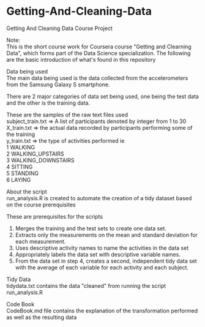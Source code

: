 # Getting-And-Cleaning-Data
Getting And Cleaning Data Course Project

Note:
<br>This is the short course work for Coursera course "Getting and Clearning Data", which forms part of the Data Science specialization. The following are the basic introduction of what's found in this repository<br>

Data being used<br>
The main data being used is the data collected from the accelerometers from the Samsung Galaxy S smartphone.<br>

There are 2 major categories of data set being used, one being the test data and the other is the training data.<br>

These are the samples of the raw text files used<br>
subject_train.txt => A list of participants denoted by integer from 1 to 30<br>
X_train.txt => the actual data recorded by participants performing some of the training <br>
y_train.txt => the type of activities performed ie<br>
1 WALKING<br>
2 WALKING_UPSTAIRS<br>
3 WALKING_DOWNSTAIRS<br>
4 SITTING<br>
5 STANDING<br>
6 LAYING

About the script<br>
run_analysis.R is created to automate the creation of a tidy dataset based on the course prerequisites<br>

These are prerequisites for the scripts<br>
1) Merges the training and the test sets to create one data set.<br>
2) Extracts only the measurements on the mean and standard deviation for each measurement.<br>
3) Uses descriptive activity names to name the activities in the data set<br>
4) Appropriately labels the data set with descriptive variable names.<br>
5) From the data set in step 4, creates a second, independent tidy data set with the average of each variable for each activity and each subject.<br>

Tidy Data<br>
tidydata.txt contains the data "cleaned" from running the script run_analysis.R<br>

Code Book<br>
CodeBook.md file contains the explanation of the transformation performed as well as the resulting data
